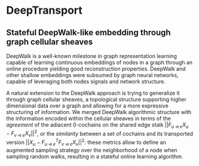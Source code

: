 # DeepTransport
## Stateful DeepWalk-like embedding through graph cellular sheaves

DeepWalk is a well-known milestone in graph representation learning capable of learning continuous embeddings of nodes in a graph through an online procedure yielding good reconstruction properties. DeepWalk and other shallow embeddings were subsumed by graph neural networks, capable of leveraging both nodes signals and network structure.

A natural extension to the DeepWalk approach is trying to generalize it through graph cellular sheaves, a topological structure supporting higher dimensional data over a graph and allowing for a more expressive structuring of information. We merged DeepWalk algorithmic structure with the information encoded within the cellular sheaves in terms of the $\textit{agreement}$ of the adiacent 0-cochains on the shared edge stalk $||F_{u \triangleleft e}X_u - F_{v \triangleleft e}X_v||^2$, or the $\textit{similarity}$ between a set of cochains and its transported version $||X_u - F_{u \triangleleft e}^T F_{v \triangleleft e}X_v||^2$: these metrics allow to define an augmented sampling strategy over the neighborhood of a node when sampling random walks, resulting in a stateful online learning algorithm. 
